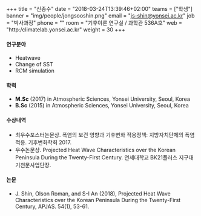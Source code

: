 +++
title = "신종수"
date = "2018-03-24T13:39:46+02:00"
teams = ["학생"]
banner = "img/people/jongsooshin.png"
email = "js-shin@yonsei.ac.kr"
job = "박사과정"
phone = ""
room = "기후이론 연구실 / 과학관 536A호"
web = "http:/climatelab.yonsei.ac.kr"
weight = 30
+++

#### 연구분야
+ Heatwave
+ Change of SST
+ RCM simulation

#### 학력
 + **M.Sc** (2017) in Atmospheric Sciences, Yonsei University, Seoul, Korea
 + **B.Sc** (2015) in Atmospheric Sciences, Yonsei University, Seoul, Korea

#### 수상내역
 + 최우수포스터논문상. 폭염의 보건 영향과 기후변화 적응정책: 지방자치단체의 폭염 적응. 기후변화학회 2017.
 + 우수논문상. Projected Heat Wave Characteristics over the Korean Peninsula During the Twenty-First Century. 연세대학교 BK21플러스 지구대기천문사업단장.


#### 논문
+ J. Shin, Olson Roman, and S-I An (2018), Projected Heat Wave Characteristics over the Korean Peninsula During the Twenty-First Century, APJAS. 54(1), 53-61.
